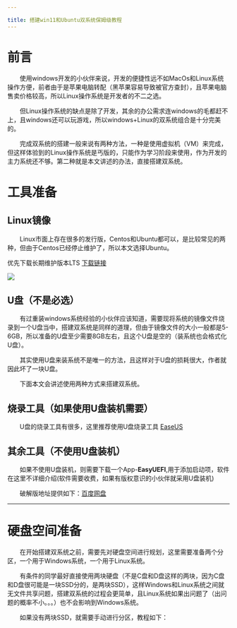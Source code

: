 ```yaml
---

title: 搭建win11和Ubuntu双系统保姆级教程
---
```


# 前言

&emsp;&emsp;使用windows开发的小伙伴来说，开发的便捷性远不如MacOs和Linux系统操作方便，前者由于是苹果电脑转配（黑苹果容易导致被官方查封），且苹果电脑售卖价格较高，所以Linux操作系统是开发者的不二之选。

&emsp;&emsp;但Linux操作系统的缺点是除了开发，其余的办公需求连windows的毛都赶不上，且windows还可以玩游戏，所以windows+Linux的双系统组合是十分完美的。

&emsp;&emsp;完成双系统的搭建一般来说有两种方法，一种是使用虚拟机（VM）来完成， 但这样体验到的Linux操作系统是丐版的，只能作为学习阶段来使用，作为开发的主力系统还不够。第二种就是本文讲述的办法，直接搭建双系统。

# 工具准备

## Linux镜像

&emsp;&emsp;Linux市面上存在很多的发行版，Centos和Ubuntu都可以，是比较常见的两种，但由于Centos已经停止维护了，所以本文选择Ubuntu。

优先下载长期维护版本LTS [下载链接](https://cn.ubuntu.com/download/desktop)

![](/img/Ubuntu_LST.png)

## U盘（不是必选）

&emsp;&emsp;有过重装windows系统经验的小伙伴应该知道，需要现将系统的镜像文件烧录到一个U盘当中，搭建双系统是同样的道理，但由于镜像文件的大小一般都是5-6GB，所以准备的U盘至少需要8GB左右，且这个U盘是空的（装系统也会格式化U盘）。

&emsp;&emsp;其实使用U盘来装系统不是唯一的方法，且这样对于U盘的损耗很大，作者就因此坏了一块U盘。

&emsp;&emsp;下面本文会讲述使用两种方式来搭建双系统。

## 烧录工具（如果使用U盘装机需要）

&emsp;&emsp;U盘的烧录工具有很多，这里推荐使用U盘烧录工具 [EaseUS](https://www.easeus.com/cn/disk-to-go/download.html)

## 其余工具（不使用U盘装机）

&emsp;&emsp;如果不使用U盘装机，则需要下载一个App-**EasyUEFI**,用于添加启动项，软件在这里不详细介绍(软件需要收费，如果有版权意识的小伙伴就采用U盘装机)

&emsp;&emsp;破解版地址提供如下：[百度网盘](https://www.easyuefi.com/index-cn.html)

---
# 硬盘空间准备
&emsp;&emsp;在开始搭建双系统之前，需要先对硬盘空间进行规划，这里需要准备两个分区，一个用于Windows系统，一个用于Linux系统。

&emsp;&emsp;有条件的同学最好直接使用两块硬盘（不是C盘和D盘这样的两块，因为C盘和D盘很可能是一块SSD分的，是两块SSD），这样Windows和Linux系统之间就无文件共享问题，搭建双系统的过程会更简单，且Linux系统如果出问题了（出问题的概率不小。。。）也不会影响到Windows系统。

&emsp;&emsp;如果没有两块SSD，就需要手动进行分区，教程如下：
